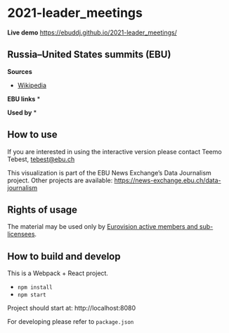 # 2021-leader_meetings

**Live demo** https://ebuddj.github.io/2021-leader_meetings/

## Russia–United States summits (EBU)


**Sources**
* [Wikipedia](https://en.wikipedia.org/wiki/List_of_Russia%E2%80%93United_States_summits)

**EBU links**
* 

**Used by**
*

## How to use

If you are interested in using the interactive version please contact Teemo Tebest, tebest@ebu.ch

This visualization is part of the EBU News Exchange’s Data Journalism project. Other projects are available: https://news-exchange.ebu.ch/data-journalism

## Rights of usage

The material may be used only by [Eurovision active members and sub-licensees](https://www.ebu.ch/eurovision-news/members-and-sublicensees).

## How to build and develop

This is a Webpack + React project.

* `npm install`
* `npm start`

Project should start at: http://localhost:8080

For developing please refer to `package.json`